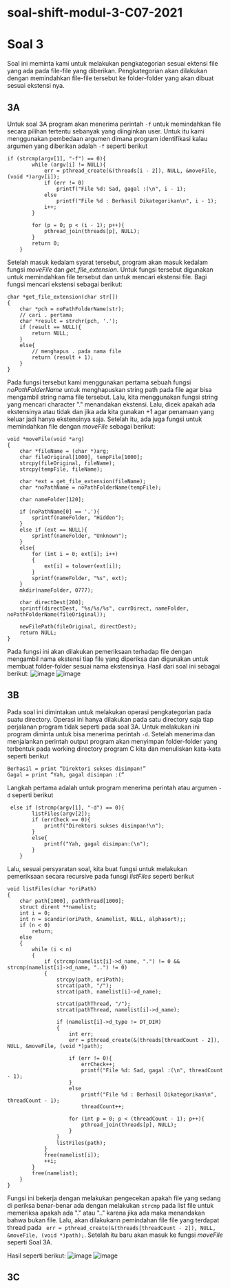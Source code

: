 # soal-shift-modul-3-C07-2021

# Soal 3
Soal ini meminta kami untuk melakukan pengkategorian sesuai ektensi file yang ada pada file-file yang diberikan. Pengkategorian akan dilakukan dengan memindahkan file-file tersebut ke folder-folder yang akan dibuat sesuai ekstensi nya. 

## 3A
Untuk soal 3A program akan menerima perintah ``-f`` untuk memindahkan file secara pilihan tertentu sebanyak yang diinginkan user. Untuk itu kami menggunakan pembedaan argumen dimana program identifikasi kalau argumen yang diberikan adalah ``-f`` seperti berikut
```
if (strcmp(argv[1], "-f") == 0){
        while (argv[i] != NULL){
            err = pthread_create(&(threads[i - 2]), NULL, &moveFile, (void *)argv[i]);
            if (err != 0)
                printf("File %d: Sad, gagal :(\n", i - 1);
            else
                printf("File %d : Berhasil Dikategorikan\n", i - 1);
            i++;
        }

        for (p = 0; p < (i - 1); p++){
            pthread_join(threads[p], NULL);
        }
        return 0;
    }
```
Setelah masuk kedalam syarat tersebut, program akan masuk kedalam fungsi *moveFile* dan *get_file_extension*. Untuk fungsi tersebut digunakan untuk memindahkan file tersebut dan untuk mencari ekstensi file. Bagi fungsi mencari ekstensi sebagai berikut:
```
char *get_file_extension(char str[])
{
    char *pch = noPathFolderName(str);
    // cari . pertama
    char *result = strchr(pch, '.');
    if (result == NULL){
        return NULL;
    }
    else{
        // menghapus . pada nama file
        return (result + 1);
    }
}
```
Pada fungsi tersebut kami menggunakan pertama sebuah fungsi *noPathFolderName* untuk menghapuskan string path pada file agar bisa mengambil string nama file tersebut. Lalu, kita menggunakan fungsi string yang mencari character "." menandakan ekstensi. Lalu, dicek apakah ada ekstensinya atau tidak dan jika ada kita gunakan +1 agar penamaan yang keluar jadi hanya ekstensinya saja. Setelah itu, ada juga fungsi untuk memindahkan file dengan *moveFile* sebagai berikut:
```
void *moveFile(void *arg)
{
    char *fileName = (char *)arg;
    char fileOriginal[1000], tempFile[1000];
    strcpy(fileOriginal, fileName);
    strcpy(tempFile, fileName);

    char *ext = get_file_extension(fileName);
    char *noPathName = noPathFolderName(tempFile);

    char nameFolder[120];

    if (noPathName[0] == '.'){
        sprintf(nameFolder, "Hidden");
    }
    else if (ext == NULL){
        sprintf(nameFolder, "Unknown");
    }
    else{
        for (int i = 0; ext[i]; i++)
        {
            ext[i] = tolower(ext[i]);
        }
        sprintf(nameFolder, "%s", ext);
    }
    mkdir(nameFolder, 0777);
    
    char directDest[200];
    sprintf(directDest, "%s/%s/%s", currDirect, nameFolder, noPathFolderName(fileOriginal));

    newFilePath(fileOriginal, directDest);
    return NULL;
}
```
Pada fungsi ini akan dilakukan pemeriksaan terhadap file dengan mengambil nama ekstensi tiap file yang diperiksa dan digunakan untuk membuat folder-folder sesuai nama ekstensinya. Hasil dari soal ini sebagai berikut:
![image](https://user-images.githubusercontent.com/55140514/119259883-7e4b1500-bbfa-11eb-8cd4-a83d5c2a4be5.png)
![image](https://user-images.githubusercontent.com/55140514/119259898-8c993100-bbfa-11eb-97dd-693bd8c3c0b3.png)

## 3B
Pada soal ini dimintakan untuk melakukan operasi pengkategorian pada suatu directory. Operasi ini hanya dilakukan pada satu directory saja tiap perjalanan program tidak seperti pada soal 3A. Untuk melakukan ini program diminta untuk bisa menerima perintah ``-d``. Setelah menerima dan menjalankan perintah output program akan menyimpan folder-folder yang terbentuk pada working directory program C kita dan menuliskan kata-kata seperti berikut
```
Berhasil = print “Direktori sukses disimpan!”
Gagal = print “Yah, gagal disimpan :(“
```
Langkah pertama adalah untuk program menerima perintah atau argumen ``-d`` seperti berikut
```
 else if (strcmp(argv[1], "-d") == 0){
        listFiles(argv[2]);
        if (errCheck == 0){
            printf("Direktori sukses disimpan!\n");
        }
        else{
            printf("Yah, gagal disimpan:(\n");
        }
    }
```
Lalu, sesuai persyaratan soal, kita buat fungsi untuk melakukan pemeriksaan secara recursive pada funsgi *listFiles* seperti berikut
```
void listFiles(char *oriPath)
{
    char path[1000], pathThread[1000];
    struct dirent **namelist;
    int i = 0;
    int n = scandir(oriPath, &namelist, NULL, alphasort);;
    if (n < 0)
        return;
    else
    {
        while (i < n)
        {
            if (strcmp(namelist[i]->d_name, ".") != 0 && strcmp(namelist[i]->d_name, "..") != 0)
            {
                strcpy(path, oriPath);
                strcat(path, "/");
                strcat(path, namelist[i]->d_name);

                strcat(pathThread, "/");
                strcat(pathThread, namelist[i]->d_name);

                if (namelist[i]->d_type != DT_DIR)
                {
                    int err;
                    err = pthread_create(&(threads[threadCount - 2]), NULL, &moveFile, (void *)path);

                    if (err != 0){
                        errCheck++;
                        printf("File %d: Sad, gagal :(\n", threadCount - 1);
                    }
                    else
                        printf("File %d : Berhasil Dikategorikan\n", threadCount - 1);
                        threadCount++;

                    for (int p = 0; p < (threadCount - 1); p++){
                        pthread_join(threads[p], NULL);
                    }
                }
                listFiles(path);
            }
            free(namelist[i]);
            ++i;
        }
        free(namelist);
    }
}
```
Fungsi ini bekerja dengan melakukan pengecekan apakah file yang sedang di periksa benar-benar ada dengan melakukan ``strcmp`` pada list file untuk memeriksa apakah ada "." atau ".." karena jika ada maka menandakan bahwa bukan file. Lalu, akan dilakukann pemindahan file  file yang terdapat thread pada `` err = pthread_create(&(threads[threadCount - 2]), NULL, &moveFile, (void *)path);``. Setelah itu baru akan masuk ke fungsi *moveFile* seperti Soal 3A.

Hasil seperti berikut:
![image](https://user-images.githubusercontent.com/55140514/119260535-67f28880-bbfd-11eb-9064-288270566b79.png)
![image](https://user-images.githubusercontent.com/55140514/119260542-7476e100-bbfd-11eb-893d-3e01b157c4cb.png)

## 3C


